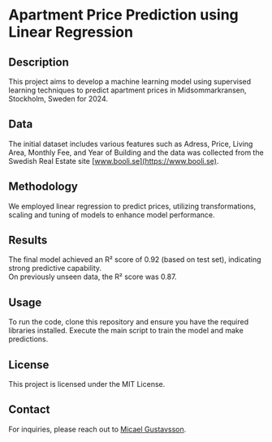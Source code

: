 # Apartment Price Prediction using Linear Regression

## Description
This project aims to develop a machine learning model using supervised learning techniques to predict apartment prices in Midsommarkransen, Stockholm, Sweden for 2024.

## Data
The initial dataset includes various features such as Adress, Price, Living Area, Monthly Fee, and Year of Building and the data was collected from the Swedish Real Estate site [www.booli.se](https://www.booli.se).

## Methodology
We employed linear regression to predict prices, utilizing transformations, scaling and tuning of models to enhance model performance.

## Results
The final model achieved an R² score of 0.92 (based on test set), indicating strong predictive capability.
<br> On previously unseen data, the R² score was 0.87.

## Usage
To run the code, clone this repository and ensure you have the required libraries installed. Execute the main script to train the model and make predictions.

## License
This project is licensed under the MIT License.

## Contact
For inquiries, please reach out to [Micael Gustavsson](mailto:micael.gustavsson@intrepid.se).
